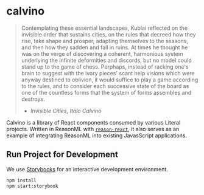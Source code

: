 # calvino

> Contemplating these essential landscapes, Kublai reflected on the invisible order that sustains cities, on the rules that decreed how they rise, take shape and prosper, adapting themselves to the seasons, and then how they sadden and fall in ruins. At times he thought he was on the verge of discovering a coherent, harmonious system underlying the infinite deformities and discords, but no model could stand up to the game of chess. Perphaps, instead of racking one's brain to suggest with the ivory pieces' scant help visions which were anyway destined to oblivion, it would suffice to play a game according to the rules, and to consider each successive state of the board as one of the countless forms that the system of forms assembles and destroys. 
> - _Invisible Cities, Italo Calvino_

Calvino is a library of React components consumed by various Literal projects. Written in ReasonML with [`reason-react`](https://github.com/reasonml/reason-react), it also serves as an example of integrating ReasonML into existing JavasScript applications.

## Run Project for Development

We use [Storybooks](https://github.com/storybooks/storybook) for an interactive development environment.

```sh
npm install
npm start:storybook
```

